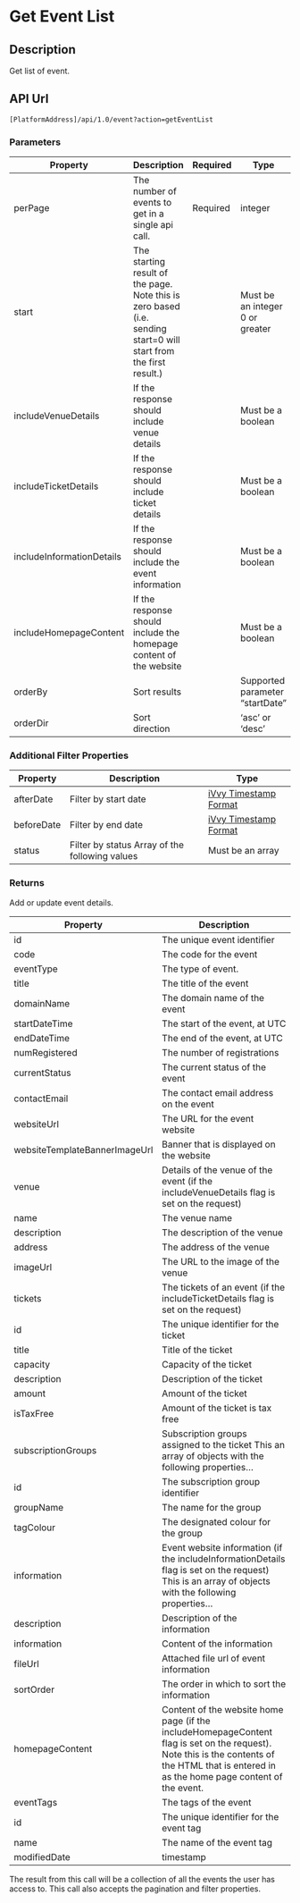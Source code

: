 # Get Event List


## Description

Get list of event.

## API Url

`[PlatformAddress]/api/1.0/event?action=getEventList`

### Parameters

| Property | Description | Required | Type |
| --- | --- | --- | --- |
| perPage | The number of events to get in a single api call. | Required | integer |
| start | The starting result of the page. Note this is zero based \(i.e. sending start=0 will start from the first result.\) |  | Must be an integer 0 or greater |
| includeVenueDetails | If the response should include venue details |  | Must be a boolean |
| includeTicketDetails | If the response should include ticket details |  | Must be a boolean |
| includeInformationDetails | If the response should include the event information |  | Must be a boolean |
| includeHomepageContent | If the response should include the homepage content of the website |  | Must be a boolean |
| orderBy | Sort results |  | Supported parameter “startDate” |
| orderDir | Sort direction |  | ‘asc’ or ‘desc’ |

### Additional Filter Properties

| Property | Description | Type |
| --- | --- | --- |
| afterDate | Filter by start date | [iVvy Timestamp Format](./#timestamp-format) |
| beforeDate | Filter by end date | [iVvy Timestamp Format](./#timestamp-format) |
| status | Filter by status Array of the following values | Must be an array |

### Returns

Add or update event details.

| Property | Description |
| --- | --- |
| id | The unique event identifier |
| code | The code for the event |
| eventType | The type of event. |
| title | The title of the event |
| domainName | The domain name of the event |
| startDateTime | The start of the event, at UTC |
| endDateTime | The end of the event, at UTC |
| numRegistered | The number of registrations |
| currentStatus | The current status of the event |
| contactEmail | The contact email address on the event |
| websiteUrl | The URL for the event website |
| websiteTemplateBannerImageUrl | Banner that is displayed on the website |
| venue | Details of the venue of the event \(if the includeVenueDetails flag is set on the request\) |
| name | The venue name |
| description | The description of the venue |
| address | The address of the venue |
| imageUrl | The URL to the image of the venue |
| tickets | The tickets of an event \(if the includeTicketDetails flag is set on the request\) |
| id | The unique identifier for the ticket |
| title | Title of the ticket |
| capacity | Capacity of the ticket |
| description | Description of the ticket |
| amount | Amount of the ticket |
| isTaxFree | Amount of the ticket is tax free |
| subscriptionGroups | Subscription groups assigned to the ticket This an array of objects with the following properties… |
| id | The subscription group identifier |
| groupName | The name for the group |
| tagColour | The designated colour for the group |
| information | Event website information \(if the includeInformationDetails flag is set on the request\) This is an array of objects with the following properties… |
| description | Description of the information |
| information | Content of the information |
| fileUrl | Attached file url of event information |
| sortOrder | The order in which to sort the information |
| homepageContent | Content of the website home page \(if the includeHomepageContent flag is set on the request\). Note this is the contents of the HTML that is entered in as the home page content of the event. |
| eventTags | The tags of the event |
| id | The unique identifier for the event tag |
| name | The name of the event tag |
| modifiedDate | timestamp |

The result from this call will be a collection of all the events the user has access to. This call also accepts the pagination and filter properties.
